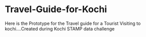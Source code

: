# Travel-Guide-for-Kochi
Here is the Prototype for the Travel guide for a Tourist Visiting to kochi....Created during Kochi STAMP data challenge
